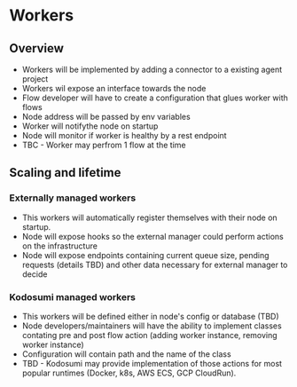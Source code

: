 # Workers
## Overview
- Workers will be implemented by adding a connector to a existing agent project
- Workers wil expose an interface towards the node
- Flow developer will have to create a configuration that glues worker with flows
- Node address will be passed by env variables
- Worker will notifythe node on startup
- Node will monitor if worker is healthy by a rest endpoint
- TBC - Worker may perfrom 1 flow at the time

## Scaling and lifetime
### Externally managed workers
- This workers will automatically register themselves with their node on startup.
- Node will expose hooks so the external manager could perform actions on the infrastructure
- Node will expose endpoints containing current queue size, pending requests (details TBD) and other data necessary for external manager to decide

### Kodosumi managed workers
- This workers will be defined either in node's config or database (TBD)
- Node developers/maintainers will have the ability to implement classes contating pre and post flow action (adding worker instance, removing worker instance)
- Configuration will contain path and the name of the class
- TBD - Kodosumi may provide implementation of those actions for most popular runtimes (Docker, k8s, AWS ECS, GCP CloudRun).

